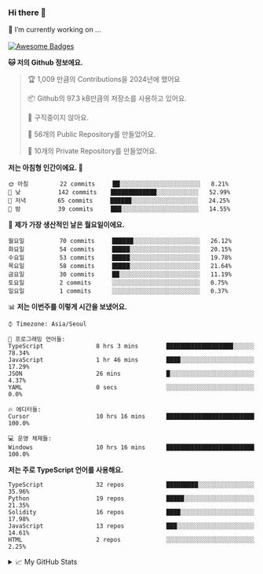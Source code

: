### Hi there 👋 
🔭 I’m currently working on ... </br></br>
[![Awesome Badges](https://img.shields.io/badge/Introduce-EN-green.svg)](https://github.com/tlatkdgus1/tlatkdgus1/blob/main/README.md.en)

<!--START_SECTION:waka-->
**🐱 저의 Github 정보에요.** 

> 🏆 1,009 만큼의 Contributions을 2024년에 했어요
 > 
> 📦 Github의 97.3 kB만큼의 저장소를 사용하고 있어요. 
 > 
> 🚫 구직중이지 않아요.
 > 
> 📜 56개의 Public Repository를 만들었어요. 
 > 
> 🔑 10개의 Private Repository를 만들었어요.  

**저는 아침형 인간이에요. 🐤** 

```text
🌞 아침         22 commits     ██░░░░░░░░░░░░░░░░░░░░░░░   8.21% 
🌆 낮　         142 commits    █████████████░░░░░░░░░░░░   52.99% 
🌃 저녁         65 commits     ██████░░░░░░░░░░░░░░░░░░░   24.25% 
🌙 밤　         39 commits     ███░░░░░░░░░░░░░░░░░░░░░░   14.55%

```
📅 **제가 가장 생산적인 날은 월요일이에요.** 

```text
월요일          70 commits     ██████░░░░░░░░░░░░░░░░░░░   26.12% 
화요일          54 commits     █████░░░░░░░░░░░░░░░░░░░░   20.15% 
수요일          53 commits     █████░░░░░░░░░░░░░░░░░░░░   19.78% 
목요일          58 commits     █████░░░░░░░░░░░░░░░░░░░░   21.64% 
금요일          30 commits     ██░░░░░░░░░░░░░░░░░░░░░░░   11.19% 
토요일          2 commits      ░░░░░░░░░░░░░░░░░░░░░░░░░   0.75% 
일요일          1 commits      ░░░░░░░░░░░░░░░░░░░░░░░░░   0.37%

```


📊 **저는 이번주를 이렇게 시간을 보냈어요.** 

```text
⌚︎ Timezone: Asia/Seoul

💬 프로그래밍 언어들: 
TypeScript               8 hrs 3 mins        ███████████████████░░░░░░   78.34% 
JavaScript               1 hr 46 mins        ████░░░░░░░░░░░░░░░░░░░░░   17.29% 
JSON                     26 mins             █░░░░░░░░░░░░░░░░░░░░░░░░   4.37% 
YAML                     0 secs              ░░░░░░░░░░░░░░░░░░░░░░░░░   0.0%

🔥 에디터들: 
Cursor                   10 hrs 16 mins      █████████████████████████   100.0%

💻 운영 체제들: 
Windows                  10 hrs 16 mins      █████████████████████████   100.0%

```

**저는 주로 TypeScript 언어를 사용해요.** 

```text
TypeScript               32 repos            █████████░░░░░░░░░░░░░░░░   35.96% 
Python                   19 repos            █████░░░░░░░░░░░░░░░░░░░░   21.35% 
Solidity                 16 repos            ████░░░░░░░░░░░░░░░░░░░░░   17.98% 
JavaScript               13 repos            ███░░░░░░░░░░░░░░░░░░░░░░   14.61% 
HTML                     2 repos             ░░░░░░░░░░░░░░░░░░░░░░░░░   2.25%

```



<!--END_SECTION:waka-->

<details>
<summary>📈 My GitHub Stats</summary>
<p align="center"> <img src="https://github-readme-stats.vercel.app/api?username=tlatkdgus1&show_icons=true" alt="tlatkdgus1" />
</details>
